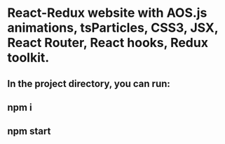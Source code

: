 # React-Redux website with AOS.js animations, tsParticles, CSS3, JSX, React Router, React hooks, Redux toolkit.

## In the project directory, you can run:

## npm i
## npm start
